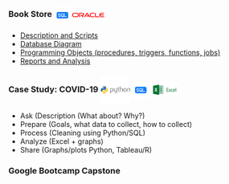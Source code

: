### Book Store    <img align="center" src="logo/sql.png" width="32px" > <img align="center" src="logo/oracle.png" width="64px" > 
* [Description and Scripts](book_store/description.md)
* [Database Diagram](book_store/table_organization.pdf)
* [Programming Objects (procedures, triggers, functions, jobs)](book_store/programming_objects.pdf)
* [Reports and Analysis](book_store/reports.pdf)


### Case Study: COVID-19    <img align="center" src="logo/python.png" width="60px" > <img align="center" src="logo/sql.png" width="32px" > <img align="center" src="logo/excel.png" width="56px" >
* Ask (Description (What about? Why?)
* Prepare (Goals, what data to collect, how to collect)
* Process (Cleaning using Python/SQL)
* Analyze (Excel + graphs)
* Share (Graphs/plots Python, Tableau/R)


### Google Bootcamp Capstone
